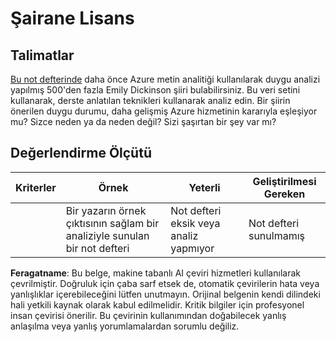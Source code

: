 # Şairane Lisans

## Talimatlar

[Bu not defterinde](https://www.kaggle.com/jenlooper/emily-dickinson-word-frequency) daha önce Azure metin analitiği kullanılarak duygu analizi yapılmış 500'den fazla Emily Dickinson şiiri bulabilirsiniz. Bu veri setini kullanarak, derste anlatılan teknikleri kullanarak analiz edin. Bir şiirin önerilen duygu durumu, daha gelişmiş Azure hizmetinin kararıyla eşleşiyor mu? Sizce neden ya da neden değil? Sizi şaşırtan bir şey var mı?
## Değerlendirme Ölçütü

| Kriterler | Örnek                                                                  | Yeterli                                                | Geliştirilmesi Gereken        |
| --------- | ---------------------------------------------------------------------- | ------------------------------------------------------ | ----------------------------- |
|           | Bir yazarın örnek çıktısının sağlam bir analiziyle sunulan bir not defteri | Not defteri eksik veya analiz yapmıyor                | Not defteri sunulmamış        |

**Feragatname**:
Bu belge, makine tabanlı AI çeviri hizmetleri kullanılarak çevrilmiştir. Doğruluk için çaba sarf etsek de, otomatik çevirilerin hata veya yanlışlıklar içerebileceğini lütfen unutmayın. Orijinal belgenin kendi dilindeki hali yetkili kaynak olarak kabul edilmelidir. Kritik bilgiler için profesyonel insan çevirisi önerilir. Bu çevirinin kullanımından doğabilecek yanlış anlaşılma veya yanlış yorumlamalardan sorumlu değiliz.